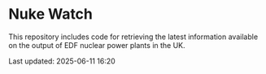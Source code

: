 # Nuke Watch

This repository includes code for retrieving the latest information available on the output of EDF nuclear power plants in the UK.

Last updated: 2025-06-11 16:20
